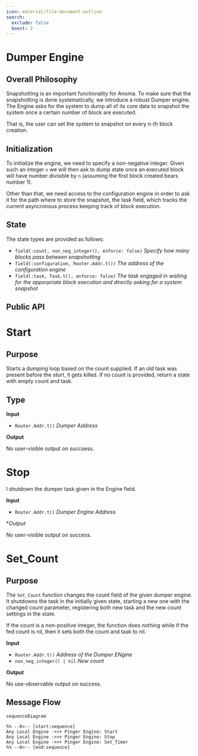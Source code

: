 ```yaml
---
icon: material/file-document-outline
search:
  exclude: false
  boost: 2
---
```


# Dumper Engine

## Overall Philosophy

Snapshotting is an important functionality for Anoma. To make sure that the snapshotting is done systematically, we introduce a robust Dumper engine. The Engine asks for the system to dump all of its core data to snapshot the system once a certain number of block are executed.

That is, the user can set the system to snapshot on every n-th block creation.

## Initialization

To initialize the engine, we need to specify a non-negative integer. Given such an integer `n` we will then ask to dump state once an executed block will have number divisible by `n` (assuming the first block created bears number 1).

Other than that, we need access to the configuration engine in order to ask it for the path where to store the snapshot, the task field, which tracks the current asyncronous process keeping track of block execution.

## State

The state types are provided as follows:

- `field(:count, non_neg_integer(), enforce: false)`
  *Specify how many blocks pass between snapshotting*
- `field(:configuration, Router.Addr.t())`
  *The address of the configuration engine*
- `field(:task, Task.t(), enforce: false)`
  *The task engaged in waiting for the apporpriate block execution and directly asking for a system snapshot*

## Public API


# Start

## Purpose

Starts a dumping loop based on the count supplied. If an old task was present before the sturt, it gets killed. If no count is provided, return a state with empty count and task.

## Type

**Input**

 - `Router.Addr.t()`
   *Dumper Address*


**Output**

 No user-visible output on succsess.

# Stop

I shutdown the dumper task given in the Engine field.

**Input**

- `Router.Addr.t()`
  *Dumper Engine Address*

**Output*

No user-visible output on success.

# Set_Count

## Purpose

The `Set_Count` function changes the count field of the given dumper engine. It shutdowns the task in the initially given state, starting a new one with the changed count parameter, registering both new task and the new count settings in the state.

If the count is a non-positive integer, the function does nothing while if the fed count is nil, then it sets both the count and task to nil.

**Input**

- `Router.Addr.t()`
  *Address of the Dumper ENgine*
- `non_neg_integer() | nil`
  *New count*

**Output**

No use-observable output on success.

## Message Flow

 <!-- --8<-- [start:messages] -->
```mermaid
sequenceDiagram

%% --8<-- [start:sequence]
Any Local Engine ->>+ Pinger Engine: Start
Any Local Engine ->>+ Pinger Engine: Stop
Any Local Engine ->>+ Pinger Engine: Set_Timer
%% --8<-- [end:sequence]
```
 <!-- --8<-- [end:messages] -->
